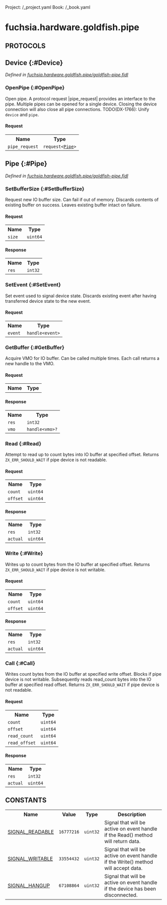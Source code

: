 Project: /_project.yaml
Book: /_book.yaml

# fuchsia.hardware.goldfish.pipe


## **PROTOCOLS**

## Device {:#Device}
*Defined in [fuchsia.hardware.goldfish.pipe/goldfish-pipe.fidl](https://fuchsia.googlesource.com/fuchsia/+/master/zircon/system/fidl/fuchsia-hardware-goldfish-pipe/goldfish-pipe.fidl#22)*


### OpenPipe {:#OpenPipe}

 Open pipe. A protocol request |pipe_request| provides an interface
 to the pipe. Multiple pipes can be opened for a single device.
 Closing the device connection will also close all pipe connections.
 TODO(DX-1766): Unify `device` and `pipe`.

#### Request
<table>
    <tr><th>Name</th><th>Type</th></tr>
    <tr>
            <td><code>pipe_request</code></td>
            <td>
                <code>request&lt;<a class='link' href='#Pipe'>Pipe</a>&gt;</code>
            </td>
        </tr></table>



## Pipe {:#Pipe}
*Defined in [fuchsia.hardware.goldfish.pipe/goldfish-pipe.fidl](https://fuchsia.googlesource.com/fuchsia/+/master/zircon/system/fidl/fuchsia-hardware-goldfish-pipe/goldfish-pipe.fidl#31)*


### SetBufferSize {:#SetBufferSize}

 Request new IO buffer size. Can fail if out of memory. Discards
 contents of existing buffer on success. Leaves existing buffer
 intact on failure.

#### Request
<table>
    <tr><th>Name</th><th>Type</th></tr>
    <tr>
            <td><code>size</code></td>
            <td>
                <code>uint64</code>
            </td>
        </tr></table>


#### Response
<table>
    <tr><th>Name</th><th>Type</th></tr>
    <tr>
            <td><code>res</code></td>
            <td>
                <code>int32</code>
            </td>
        </tr></table>

### SetEvent {:#SetEvent}

 Set event used to signal device state. Discards existing event
 after having transferred device state to the new event.

#### Request
<table>
    <tr><th>Name</th><th>Type</th></tr>
    <tr>
            <td><code>event</code></td>
            <td>
                <code>handle&lt;event&gt;</code>
            </td>
        </tr></table>



### GetBuffer {:#GetBuffer}

 Acquire VMO for IO buffer. Can be called multiple times. Each call
 returns a new handle to the VMO.

#### Request
<table>
    <tr><th>Name</th><th>Type</th></tr>
    </table>


#### Response
<table>
    <tr><th>Name</th><th>Type</th></tr>
    <tr>
            <td><code>res</code></td>
            <td>
                <code>int32</code>
            </td>
        </tr><tr>
            <td><code>vmo</code></td>
            <td>
                <code>handle&lt;vmo&gt;?</code>
            </td>
        </tr></table>

### Read {:#Read}

 Attempt to read up to count bytes into IO buffer at specified offset.
 Returns `ZX_ERR_SHOULD_WAIT` if pipe device is not readable.

#### Request
<table>
    <tr><th>Name</th><th>Type</th></tr>
    <tr>
            <td><code>count</code></td>
            <td>
                <code>uint64</code>
            </td>
        </tr><tr>
            <td><code>offset</code></td>
            <td>
                <code>uint64</code>
            </td>
        </tr></table>


#### Response
<table>
    <tr><th>Name</th><th>Type</th></tr>
    <tr>
            <td><code>res</code></td>
            <td>
                <code>int32</code>
            </td>
        </tr><tr>
            <td><code>actual</code></td>
            <td>
                <code>uint64</code>
            </td>
        </tr></table>

### Write {:#Write}

 Writes up to count bytes from the IO buffer at specified offset.
 Returns `ZX_ERR_SHOULD_WAIT` if pipe device is not writable.

#### Request
<table>
    <tr><th>Name</th><th>Type</th></tr>
    <tr>
            <td><code>count</code></td>
            <td>
                <code>uint64</code>
            </td>
        </tr><tr>
            <td><code>offset</code></td>
            <td>
                <code>uint64</code>
            </td>
        </tr></table>


#### Response
<table>
    <tr><th>Name</th><th>Type</th></tr>
    <tr>
            <td><code>res</code></td>
            <td>
                <code>int32</code>
            </td>
        </tr><tr>
            <td><code>actual</code></td>
            <td>
                <code>uint64</code>
            </td>
        </tr></table>

### Call {:#Call}

 Writes count bytes from the IO buffer at specified write
 offset. Blocks if pipe device is not writable. Subsequently reads
 read_count bytes into the IO buffer at specified read offset.
 Returns `ZX_ERR_SHOULD_WAIT` if pipe device is not readable.

#### Request
<table>
    <tr><th>Name</th><th>Type</th></tr>
    <tr>
            <td><code>count</code></td>
            <td>
                <code>uint64</code>
            </td>
        </tr><tr>
            <td><code>offset</code></td>
            <td>
                <code>uint64</code>
            </td>
        </tr><tr>
            <td><code>read_count</code></td>
            <td>
                <code>uint64</code>
            </td>
        </tr><tr>
            <td><code>read_offset</code></td>
            <td>
                <code>uint64</code>
            </td>
        </tr></table>


#### Response
<table>
    <tr><th>Name</th><th>Type</th></tr>
    <tr>
            <td><code>res</code></td>
            <td>
                <code>int32</code>
            </td>
        </tr><tr>
            <td><code>actual</code></td>
            <td>
                <code>uint64</code>
            </td>
        </tr></table>















## **CONSTANTS**

<table>
    <tr><th>Name</th><th>Value</th><th>Type</th><th>Description</th></tr><tr>
            <td><a href="https://fuchsia.googlesource.com/fuchsia/+/master/zircon/system/fidl/fuchsia-hardware-goldfish-pipe/goldfish-pipe.fidl#11">SIGNAL_READABLE</a></td>
            <td>
                    <code>16777216</code>
                </td>
                <td><code>uint32</code></td>
            <td> Signal that will be active on event handle if the Read() method
 will return data.
</td>
        </tr>
    <tr>
            <td><a href="https://fuchsia.googlesource.com/fuchsia/+/master/zircon/system/fidl/fuchsia-hardware-goldfish-pipe/goldfish-pipe.fidl#15">SIGNAL_WRITABLE</a></td>
            <td>
                    <code>33554432</code>
                </td>
                <td><code>uint32</code></td>
            <td> Signal that will be active on event handle if the Write() method
 will accept data.
</td>
        </tr>
    <tr>
            <td><a href="https://fuchsia.googlesource.com/fuchsia/+/master/zircon/system/fidl/fuchsia-hardware-goldfish-pipe/goldfish-pipe.fidl#19">SIGNAL_HANGUP</a></td>
            <td>
                    <code>67108864</code>
                </td>
                <td><code>uint32</code></td>
            <td> Signal that will be active on event handle if the device has been
 disconnected.
</td>
        </tr>
    
</table>


